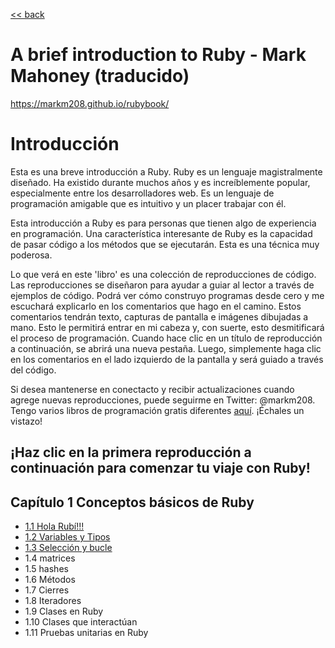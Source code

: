 [<< back](../README.md)

# A brief introduction to Ruby - Mark Mahoney (traducido)

https://markm208.github.io/rubybook/

# Introducción

Esta es una breve introducción a Ruby. Ruby es un lenguaje magistralmente diseñado. Ha existido durante muchos años y es increíblemente popular, especialmente entre los desarrolladores web. Es un lenguaje de programación amigable que es intuitivo y un placer trabajar con él.

Esta introducción a Ruby es para personas que tienen algo de experiencia en programación. Una característica interesante de Ruby es la capacidad de pasar código a los métodos que se ejecutarán. Esta es una técnica muy poderosa.

Lo que verá en este 'libro' es una colección de reproducciones de código. Las reproducciones se diseñaron para ayudar a guiar al lector a través de ejemplos de código. Podrá ver cómo construyo programas desde cero y me escuchará explicarlo en los comentarios que hago en el camino. Estos comentarios tendrán texto, capturas de pantalla e imágenes dibujadas a mano. Esto le permitirá entrar en mi cabeza y, con suerte, esto desmitificará el proceso de programación. Cuando hace clic en un título de reproducción a continuación, se abrirá una nueva pestaña. Luego, simplemente haga clic en los comentarios en el lado izquierdo de la pantalla y será guiado a través del código.

Si desea mantenerse en conectacto y recibir actualizaciones cuando agrege nuevas reproducciones, puede seguirme en Twitter: @markm208. Tengo varios libros de programación gratis diferentes [aquí](https://markm208.github.io/). ¡Échales un vistazo!

¡Haz clic en la primera reproducción a continuación para comenzar tu viaje con Ruby!
---

## Capítulo 1 Conceptos básicos de Ruby

* [1.1 Hola Rubí!!!](101-hello.md)
* [1.2 Variables y Tipos](102-var_and_types.md)
* [1.3 Selección y bucle](103-selection_and_looping.md)
* 1.4 matrices
* 1.5 hashes
* 1.6 Métodos
* 1.7 Cierres
* 1.8 Iteradores
* 1.9 Clases en Ruby
* 1.10 Clases que interactúan
* 1.11 Pruebas unitarias en Ruby

